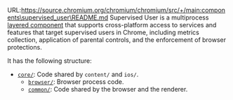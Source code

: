 URL:https://source.chromium.org/chromium/chromium/src/+/main:components\supervised_user\README.md
Supervised User is a multiprocess [layered
component](https://sites.google.com/a/chromium.org/dev/developers/design-documents/layered-components-design) that supports cross-platform access to services and
features that target supervised users in Chrome, including metrics
collection, application of parental controls, and the enforcement of browser
protections.

It has the following structure:
- [`core/`](https://source.chromium.org/chromium/chromium/src/+/main:components/supervised_user/core): Code shared by `content/` and `ios/`.
  - [`browser/`](https://source.chromium.org/chromium/chromium/src/+/main:components/supervised_user/core/browser): Browser process code.
  - [`common/`](https://source.chromium.org/chromium/chromium/src/+/main:components/supervised_user/core/common): Code shared by the browser and the renderer.
